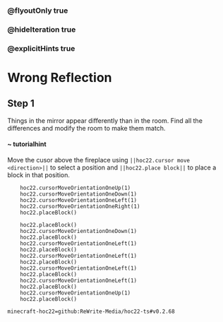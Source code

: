 ### @flyoutOnly true
### @hideIteration true
### @explicitHints true


# Wrong Reflection

## Step 1
Things in the mirror appear differently than in the room. Find all the differences and modify the room to make them match.

#### ~ tutorialhint 
Move the cusor above the fireplace using ``||hoc22.cursor move <direction>||`` to select a position and ``||hoc22.place block||`` to place a block in that position.

```ghost
    hoc22.cursorMoveOrientationOneUp(1)
    hoc22.cursorMoveOrientationOneDown(1)
    hoc22.cursorMoveOrientationOneLeft(1)
    hoc22.cursorMoveOrientationOneRight(1)
    hoc22.placeBlock()

```
```template
    hoc22.placeBlock()
    hoc22.cursorMoveOrientationOneDown(1)
    hoc22.placeBlock()
    hoc22.cursorMoveOrientationOneLeft(1)
    hoc22.placeBlock()
    hoc22.cursorMoveOrientationOneLeft(1)
    hoc22.placeBlock()
    hoc22.cursorMoveOrientationOneLeft(1)
    hoc22.placeBlock()
    hoc22.cursorMoveOrientationOneLeft(1)
    hoc22.placeBlock()
    hoc22.cursorMoveOrientationOneUp(1)
    hoc22.placeBlock()
```

```package
minecraft-hoc22=github:ReWrite-Media/hoc22-ts#v0.2.68
```